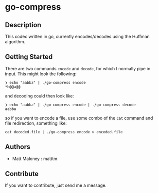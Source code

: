 # go-compress

## Description

This codec written in go, currently encodes/decodes using the Huffman algorithm.

## Getting Started
There are two commands `encode` and `decode`, for which I normally pipe in input. This might look the following:
```
❯ echo "aabba" | ./go-compress encode
*b@@a@@
```
and decoding could then look like:
```
❯ echo "aabba" | ./go-compress encode | ./go-compress decode
aabba
```
so if you want to encode a file, use some combo of the `cat` command and file redirection, something like:
```
cat decoded.file | ./go-compress encode > encoded.file
```

## Authors

-   Matt Maloney : matttm

## Contribute

If you want to contribute, just send me a message.
